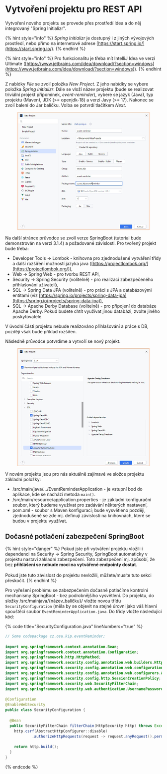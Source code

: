# Vytvoření projektu pro REST API

Vytvoření nového projektu se provede přes prostředí Idea a do něj integrovaný "Spring Initializr".&#x20;

{% hint style="info" %}
_Spring Initializr_ je dostupný i z jiných vývojových prostředí, nebo přímo na internetové adrese [https://start.spring.io/](https://start.spring.io/).
{% endhint %}

{% hint style="info" %}
Pro funkcionalitu je třeba mít IntelliJ Idea ve verzi Ultimate ([https://www.jetbrains.com/idea/download/?section=windows](https://www.jetbrains.com/idea/download/?section=windows)).
{% endhint %}

Z nabídky _File_ se zvolí položka _New Project_. Z jeho nabídky se vybere položka _Spring Initializr_. Dále se vloží název projektu (bude se realizovat triviální projekt připomínek, _event-reminder_), vybere se jazyk (Java), typ projektu (Maven), JDK (>= openjdk-18) a verzi Javy (>= 17). Nakonec se zvolí balení do Jar balíčku. Volba se potvrdí tlačítkem _Next_.

<figure><img src="../.gitbook/assets/springboot-wizard-event-1.jpg" alt=""><figcaption></figcaption></figure>

Na další stránce průvodce se zvolí verze SpringBoot (tutorial bude demonstrován na verzi 3.1.4) a požadované závislosti. Pro tvořený projekt bude třeba:

* Developer Tools -> Lombok - knihovna pro zjednodušené vytváření třídy a další rozšíření možností jazyka java ([https://projectlombok.org/](https://projectlombok.org/)),
* Web -> Spring Web - pro tvorbu REST API,
* Security -> Spring Security (volitelně) - pro realizaci zabezpečeného přihlašování uživatelů,
* SQL -> Spring Data JPA (volitelně) - pro práci s JPA a databázovými entitami (viz [https://spring.io/projects/spring-data-jpa](https://spring.io/projects/spring-data-jpa)),
* SQL -> Apache Derby Database (volitelně) - pro připojení do databáze Apache Derby. Pokud budete chtít využívat jinou databázi, zvolte jiného poskytovatele.

V úvodní části projektu nebude realizováno přihlašování a práce s DB, později však bude příklad rozšířen.

Následně průvodce potvrdíme a vytvoří se nový projekt.

<figure><img src="../.gitbook/assets/springboot-wizard-event-2.jpg" alt=""><figcaption></figcaption></figure>

V novém projektu jsou pro nás aktuálně zajímavé ve složce projektu základní položky:

* /src/main/java/.../EventReminderApplication - je vstupní bod do aplikace, kde se nachází metoda `main()`.
* /src/main/resource/application.properties - je základní konfigurační soubor, který budeme využívat pro zadávání některých nastavení,
* pom.xml - soubor s Maven konfigurací; bude vysvětleno později, zjednodušeně se zde mj. definují závislosti na knihovnách, které se budou v projektu využívat.

## Dočasné potlačení zabezpečení SpringBoot

{% hint style="danger" %}
Pokud jste při vytváření projektu vložili i dependenci na Security -> Spring Security, SpringBoot automaticky v projektu nastaví základní zabezpečení. Toto zabezpečení mj. způsobí, že bez **přihlášení se nebude moci na vytvářené endpointy dostat**.\
\
Pokud jste tuto závislost do projektu nevložili, můžete/musíte tuto sekci přeskočit.
{% endhint %}

Pro vyřešení problému se zabezpečením dočasně potlačíme kontrolní mechanismy SpringBoot - bez podrobnějšího vysvětlení. Do projektu, do složky /src/mainjava/{název\_balíčku}/ vložte novou třídu `SecurityConfiguration` (měla by se objevit na stejné úrovni jako váš hlavní spouštěcí soubor `EventReminderApplication.java`. Do třídy vložte následující kód:

{% code title="SecurityConfiguration.java" lineNumbers="true" %}
```java
// Some codepackage cz.osu.kip.eventReminder;

import org.springframework.context.annotation.Bean;
import org.springframework.context.annotation.Configuration;
import org.springframework.http.HttpMethod;
import org.springframework.security.config.annotation.web.builders.HttpSecurity;
import org.springframework.security.config.annotation.web.configuration.EnableWebSecurity;
import org.springframework.security.config.annotation.web.configurers.AbstractHttpConfigurer;
import org.springframework.security.config.http.SessionCreationPolicy;
import org.springframework.security.web.SecurityFilterChain;
import org.springframework.security.web.authentication.UsernamePasswordAuthenticationFilter;

@Configuration
@EnableWebSecurity
public class SecurityConfiguration {

  @Bean
  public SecurityFilterChain filterChain(HttpSecurity http) throws Exception {
    http.csrf(AbstractHttpConfigurer::disable)
            .authorizeHttpRequests(request -> request.anyRequest().permitAll());

    return http.build();
  }
}
```
{% endcode %}
